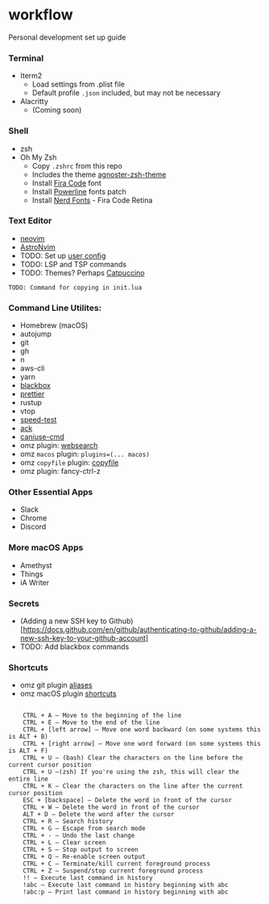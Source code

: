 # workflow 

Personal development set up guide

### Terminal

- Iterm2 
  - Load settings from .plist file
  - Default profile `.json` included, but may not be necessary
- Alacritty 
  - (Coming soon)

### Shell

- zsh
- Oh My Zsh
  - Copy `.zshrc` from this repo
  - Includes the theme [agnoster-zsh-theme](https://github.com/agnoster/agnoster-zsh-theme)
  - Install [Fira Code](https://github.com/tonsky/FiraCode) font
  - Install [Powerline](https://github.com/powerline/fonts) fonts patch
  - Install [Nerd Fonts](https://www.nerdfonts.com/font-downloads) - Fira Code Retina

### Text Editor

- [neovim](https://neovim.io/) 
- [AstroNvim](https://github.com/AstroNvim/AstroNvim)
- TODO: Set up [user config](https://astronvim.github.io/Configuration/manage_user_config) 
- TODO: LSP and TSP commands
- TODO: Themes? Perhaps [Catpuccino](https://github.com/catppuccin/nvim) 

```
TODO: Command for copying in init.lua
```


### Command Line Utilites:

- Homebrew (macOS)
- autojump
- git
- gh
- n
- aws-cli
- yarn
- [blackbox](https://github.com/StackExchange/blackbox) 
- [prettier](https://prettier.io/docs/en/install.html)
- rustup 
- vtop
- [speed-test](https://github.com/sindresorhus/speed-test)
- [ack](https://beyondgrep.com/)
- [caniuse-cmd](https://github.com/sgentle/caniuse-cmd)
- omz plugin: [websearch](https://github.com/ohmyzsh/ohmyzsh/tree/master/plugins/web-search)
- omz `macos` plugin: `plugins=(... macos)`  
- omz `copyfile` plugin: [copyfile](https://github.com/ohmyzsh/ohmyzsh/tree/master/plugins/copyfile)
- omz plugin: fancy-ctrl-z

### Other Essential Apps

- Slack
- Chrome
- Discord

### More macOS Apps

- Amethyst
- Things
- iA Writer

### Secrets

- (Adding a new SSH key to Github)[https://docs.github.com/en/github/authenticating-to-github/adding-a-new-ssh-key-to-your-github-account]
- TODO: Add blackbox commands


### Shortcuts 

- omz git plugin [aliases](https://kapeli.com/cheat_sheets/Oh-My-Zsh_Git.docset/Contents/Resources/Documents/index)
- omz macOS plugin [shortcuts](https://github.com/ohmyzsh/ohmyzsh/tree/master/plugins/macos)


```

    CTRL + A — Move to the beginning of the line
    CTRL + E — Move to the end of the line
    CTRL + [left arrow] — Move one word backward (on some systems this is ALT + B)
    CTRL + [right arrow] — Move one word forward (on some systems this is ALT + F)
    CTRL + U — (bash) Clear the characters on the line before the current cursor position
    CTRL + U —(zsh) If you're using the zsh, this will clear the entire line
    CTRL + K — Clear the characters on the line after the current cursor position
    ESC + [backspace] — Delete the word in front of the cursor
    CTRL + W — Delete the word in front of the cursor
    ALT + D — Delete the word after the cursor
    CTRL + R — Search history
    CTRL + G — Escape from search mode
    CTRL + - — Undo the last change
    CTRL + L — Clear screen
    CTRL + S — Stop output to screen
    CTRL + Q — Re-enable screen output
    CTRL + C — Terminate/kill current foreground process
    CTRL + Z — Suspend/stop current foreground process
    !! — Execute last command in history
    !abc — Execute last command in history beginning with abc
    !abc:p — Print last command in history beginning with abc

```
